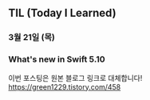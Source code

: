 ## TIL (Today I Learned)

### 3월 21일 (목)    
### What's new in Swift 5.10    
이번 포스팅은 원본 블로그 링크로 대체합니다!   
https://green1229.tistory.com/458       